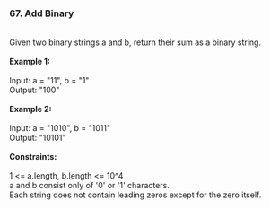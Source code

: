 <h3>67. Add Binary</h3>
<br>
Given two binary strings a and b, return their sum as a binary string.<br>
<br> 
<b>Example 1:</b><br>
<br>
Input: a = "11", b = "1"<br>
Output: "100"<br>
<br>
<b>Example 2:</b><br>
<br>
Input: a = "1010", b = "1011"<br>
Output: "10101"<br>
<br>
<b>Constraints:</b><br>
<br>
1 <= a.length, b.length <= 10^4<br>
a and b consist only of '0' or '1' characters.<br>
Each string does not contain leading zeros except for the zero itself.<br>
